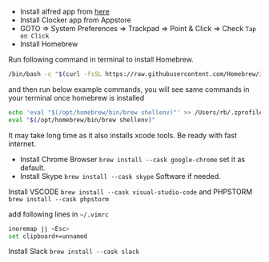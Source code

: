 - Install alfred app from [here](https://www.alfredapp.com)
- Install Clocker app from Appstore
- GOTO => System Preferences => Trackpad => Point & Click => Check `Tap on Click`
- Install Homebrew

Run following command in terminal to install Homebrew.

```bash
/bin/bash -c "$(curl -fsSL https://raw.githubusercontent.com/Homebrew/install/HEAD/install.sh)"
```
and then run below example commands, you will see same commands in your terminal once homebrew is installed

```bash
echo 'eval "$(/opt/homebrew/bin/brew shellenv)"' >> /Users/rb/.zprofile
eval "$(/opt/homebrew/bin/brew shellenv)"
```

It may take long time as it also installs xcode tools. Be ready with fast internet.

- Install Chrome Browser `brew install --cask google-chrome` set it as default.
- Install Skype `brew install --cask skype` Software if needed.

Install VSCODE `brew install --cask visual-studio-code` and PHPSTORM `brew install --cask phpstorm`

add following lines in `~/.vimrc`

```bash
inoremap jj <Esc>
set clipboard+=unnamed
```

Install Slack `brew install --cask slack`
